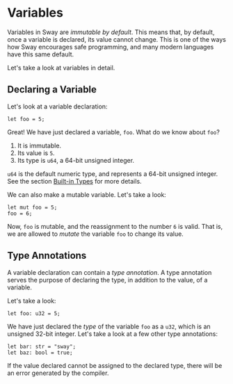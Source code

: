 # Variables

<!-- This section should explain how variables are immutable -->
<!-- immutable_vars:example:start -->
Variables in Sway are _immutable by default_. This means that, by default, once a variable is declared, its value cannot change. This is one of the ways how Sway encourages safe programming, and many modern languages have this same default.
<!-- immutable_vars:example:end -->

Let's take a look at variables in detail.

## Declaring a Variable

Let's look at a variable declaration:

```sway
let foo = 5;
```

Great! We have just declared a variable, `foo`. What do we know about `foo`?

1. It is immutable.
1. Its value is `5`.
1. Its type is `u64`, a 64-bit unsigned integer.

`u64` is the default numeric type, and represents a 64-bit unsigned integer. See the section [Built-in Types](./built_in_types.md) for more details.

We can also make a mutable variable. Let's take a look:

```sway
let mut foo = 5;
foo = 6;
```

Now, `foo` is mutable, and the reassignment to the number `6` is valid. That is, we are allowed to _mutate_ the variable `foo` to change its value.

## Type Annotations

<!-- This section should explain type annotations -->
<!-- type_annotations:example:start -->
A variable declaration can contain a _type annotation_. A type annotation serves the purpose of declaring the type, in addition to the value, of a variable.
<!-- type_annotations:example:end -->

Let's take a look:

```sway
let foo: u32 = 5;
```

We have just declared the _type_ of the variable `foo` as a `u32`, which is an unsigned 32-bit integer. Let's take a look at a few other type annotations:

```sway
let bar: str = "sway";
let baz: bool = true;
```

<!-- This section should explain what happens if there is a type conflict -->
<!-- type_conflict:example:start -->
If the value declared cannot be assigned to the declared type, there will be an error generated by the compiler.
<!-- type_conflict:example:end -->
